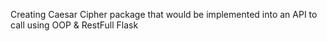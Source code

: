 Creating Caesar Cipher package that would be implemented into an API to call
 using OOP & RestFull Flask
